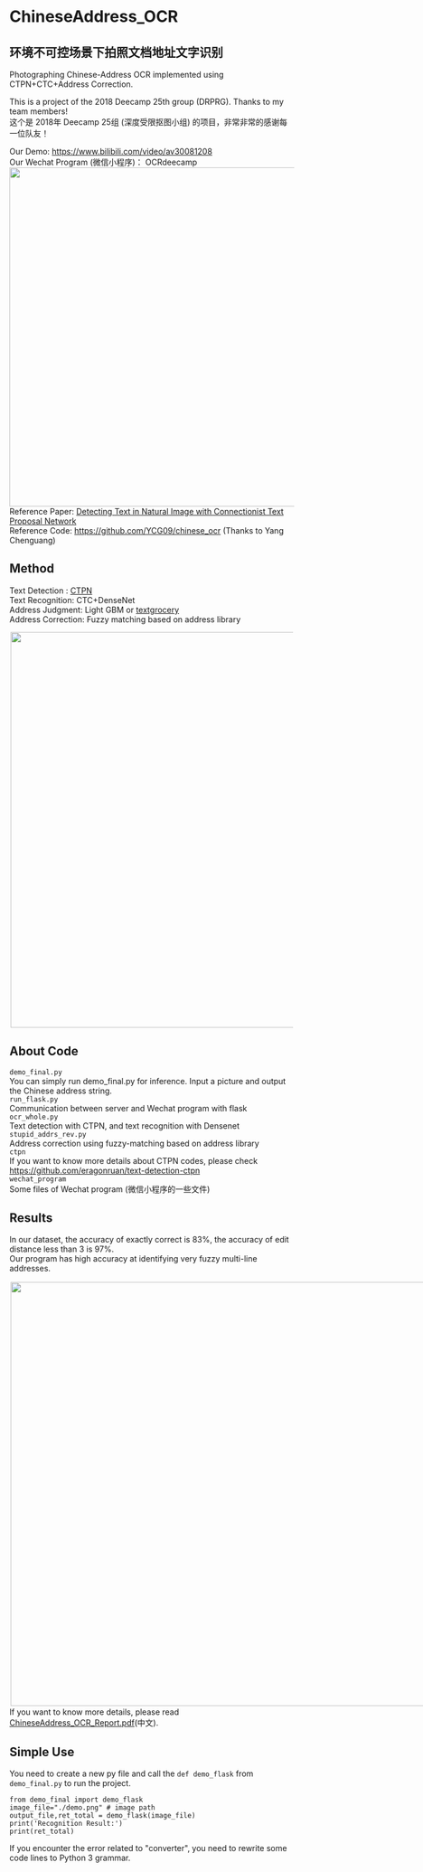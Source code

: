 # ChineseAddress_OCR
## 环境不可控场景下拍照文档地址文字识别
Photographing Chinese-Address OCR implemented using CTPN+CTC+Address Correction.   
  
This is a project of the 2018 Deecamp 25th group (DRPRG). Thanks to my team members!  
这个是 2018年 Deecamp 25组 (深度受限抠图小组) 的项目，非常非常的感谢每一位队友！  
  
Our Demo: https://www.bilibili.com/video/av30081208  
Our Wechat Program (微信小程序)： OCRdeecamp  
<img src="https://github.com/Walleclipse/ChineseAddress_OCR/raw/master/demo/demo.png" width="600" >  
Reference Paper: [Detecting Text in Natural Image with Connectionist Text Proposal Network](https://arxiv.org/pdf/1609.03605.pdf)  
Reference Code: https://github.com/YCG09/chinese_ocr (Thanks to Yang Chenguang)  


## Method 
Text Detection : [CTPN](https://arxiv.org/pdf/1609.03605.pdf)  
Text Recognition: CTC+DenseNet  
Address Judgment: Light GBM or [textgrocery](https://github.com/2shou/TextGrocery)  
Address Correction: Fuzzy matching based on address library   

<div style="float:center;border:solid 1px 000;margin:2px;"><img src="https://github.com/Walleclipse/ChineseAddress_OCR/raw/master/demo/method.png"  width="700" ></div>  
  
## About Code
`demo_final.py`    
You can simply run demo_final.py for inference. Input a picture and output the Chinese address string.   
`run_flask.py`  
Communication between server and Wechat program with flask  
`ocr_whole.py`    
Text detection with CTPN, and text recognition with Densenet  
`stupid_addrs_rev.py`    
Address correction using fuzzy-matching based on address library  
`ctpn`    
If you want to know more details about CTPN codes, please check https://github.com/eragonruan/text-detection-ctpn  
`wechat_program`    
Some files of Wechat program (微信小程序的一些文件)

## Results
In our dataset, the accuracy of exactly correct is 83%, the accuracy of edit distance less than 3 is 97%.   
Our program has high accuracy at identifying very fuzzy multi-line addresses. 

<div style="float:left;border:solid 1px 000;margin:2px;"><img src="https://github.com/Walleclipse/ChineseAddress_OCR/raw/master/demo/result2.png" width="750" ></div>   

If you want to know more details, please read [ChineseAddress_OCR_Report.pdf](ChineseAddress_OCR_Report.pdf)(中文).

## Simple Use
You need to create a new py file and call the `def demo_flask` from `demo_final.py` to run the project.
```
from demo_final import demo_flask
image_file="./demo.png" # image path
output_file,ret_total = demo_flask(image_file)
print('Recognition Result:')
print(ret_total)
```
If you encounter the error related to "converter", you need to rewrite some code lines to Python 3 grammar. 
